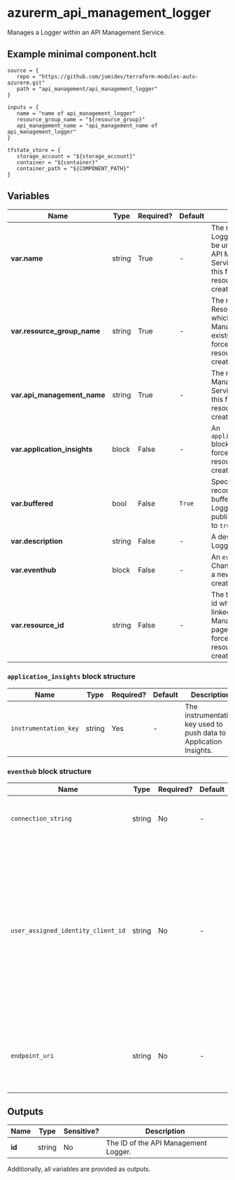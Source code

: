 # azurerm_api_management_logger

Manages a Logger within an API Management Service.

## Example minimal component.hclt

```hcl
source = {
   repo = "https://github.com/jumidev/terraform-modules-auto-azurerm.git" 
   path = "api_management/api_management_logger" 
}

inputs = {
   name = "name of api_management_logger" 
   resource_group_name = "${resource_group}" 
   api_management_name = "api_management_name of api_management_logger" 
}

tfstate_store = {
   storage_account = "${storage_account}" 
   container = "${container}" 
   container_path = "${COMPONENT_PATH}" 
}

```

## Variables

| Name | Type | Required? |  Default  |  Description |
| ---- | ---- | --------- |  ----------- | ----------- |
| **var.name** | string | True | -  |  The name of this Logger, which must be unique within the API Management Service. Changing this forces a new resource to be created. | 
| **var.resource_group_name** | string | True | -  |  The name of the Resource Group in which the API Management Service exists. Changing this forces a new resource to be created. | 
| **var.api_management_name** | string | True | -  |  The name of the API Management Service. Changing this forces a new resource to be created. | 
| **var.application_insights** | block | False | -  |  An `application_insights` block. Changing this forces a new resource to be created. | 
| **var.buffered** | bool | False | `True`  |  Specifies whether records should be buffered in the Logger prior to publishing. Defaults to `true`. | 
| **var.description** | string | False | -  |  A description of this Logger. | 
| **var.eventhub** | block | False | -  |  An `eventhub` block. Changing this forces a new resource to be created. | 
| **var.resource_id** | string | False | -  |  The target resource id which will be linked in the API-Management portal page. Changing this forces a new resource to be created. | 

### `application_insights` block structure

| Name | Type | Required? | Default | Description |
| ---- | ---- | --------- | ------- | ----------- |
| `instrumentation_key` | string | Yes | - | The instrumentation key used to push data to Application Insights. |

### `eventhub` block structure

| Name | Type | Required? | Default | Description |
| ---- | ---- | --------- | ------- | ----------- |
| `connection_string` | string | No | - | The connection string of an EventHub Namespace. |
| `user_assigned_identity_client_id` | string | No | - | The Client Id of the User Assigned Identity  with the 'Azure Event Hubs Data Sender' role to the target EventHub Namespace. Required when 'endpoint_uri' is set. If not specified the System Assigned Identity will be used. |
| `endpoint_uri` | string | No | - | The endpoint address of an EventHub Namespace. Required when 'client_id' is set. |



## Outputs

| Name | Type | Sensitive? | Description |
| ---- | ---- | --------- | --------- |
| **id** | string | No  | The ID of the API Management Logger. | 

Additionally, all variables are provided as outputs.
